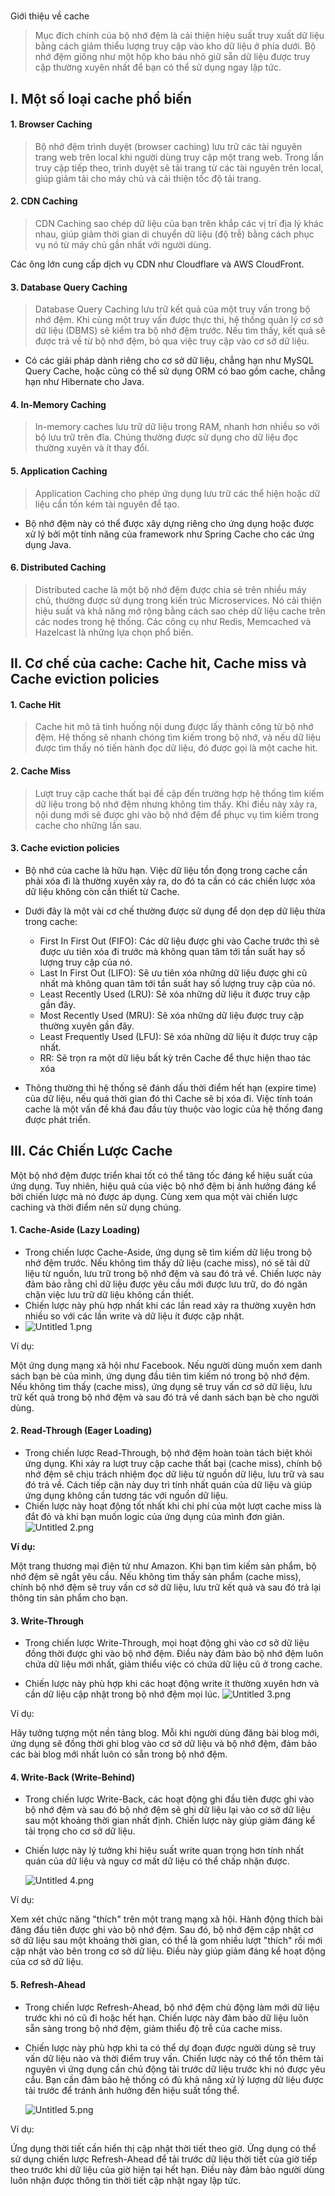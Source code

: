 #

Giới thiệu về cache

> Mục đích chính của bộ nhớ đệm là cải thiện hiệu suất truy xuất dữ liệu bằng cách giảm thiểu lượng truy cập vào kho dữ liệu ở phía dưới. Bộ nhớ đệm giống như một hộp kho báu nhỏ giữ sẵn dữ liệu được truy cập thường xuyên nhất để bạn có thể sử dụng ngay lập tức.

## I. Một số loại cache phổ biến

#### 1. Browser Caching

> Bộ nhớ đệm trình duyệt (browser caching) lưu trữ các tài nguyên trang web trên local khi người dùng truy cập một trang web. Trong lần truy cập tiếp theo, trình duyệt sẽ tải trang từ các tài nguyên trên local, giúp giảm tải cho máy chủ và cải thiện tốc độ tải trang.

#### 2. CDN Caching

> CDN Caching sao chép dữ liệu của bạn trên khắp các vị trí địa lý khác nhau, giúp giảm thời gian di chuyển dữ liệu (độ trễ) bằng cách phục vụ nó từ máy chủ gần nhất với người dùng.

Các ông lớn cung cấp dịch vụ CDN như Cloudflare và AWS CloudFront.

#### 3. Database Query Caching

> Database Query Caching lưu trữ kết quả của một truy vấn trong bộ nhớ đệm. Khi cùng một truy vấn được thực thi, hệ thống quản lý cơ sở dữ liệu (DBMS) sẽ kiểm tra bộ nhớ đệm trước. Nếu tìm thấy, kết quả sẽ được trả về từ bộ nhớ đệm, bỏ qua việc truy cập vào cơ sở dữ liệu.

- Có các giải pháp dành riêng cho cơ sở dữ liệu, chẳng hạn như MySQL Query Cache, hoặc cũng có thể sử dụng ORM có bao gồm cache, chẳng hạn như Hibernate cho Java.

#### 4. In-Memory Caching

> In-memory caches lưu trữ dữ liệu trong RAM, nhanh hơn nhiều so với bộ lưu trữ trên đĩa. Chúng thường được sử dụng cho dữ liệu đọc thường xuyên và ít thay đổi.

#### 5. Application Caching

> Application Caching cho phép ứng dụng lưu trữ các thể hiện hoặc dữ liệu cần tốn kém tài nguyên để tạo.

- Bộ nhớ đệm này có thể được xây dựng riêng cho ứng dụng hoặc được xử lý bởi một tính năng của framework như Spring Cache cho các ứng dụng Java.

#### 6. Distributed Caching

> Distributed cache là một bộ nhớ đệm được chia sẻ trên nhiều máy chủ, thường được sử dụng trong kiến trúc Microservices. Nó cải thiện hiệu suất và khả năng mở rộng bằng cách sao chép dữ liệu cache trên các nodes trong hệ thống. Các công cụ như Redis, Memcached và Hazelcast là những lựa chọn phổ biến.

## II. Cơ chế của cache: Cache hit, Cache miss và Cache eviction policies

#### 1. Cache Hit

> Cache hit mô tả tình huống nội dung được lấy thành công từ bộ nhớ đệm. Hệ thống sẽ nhanh chóng tìm kiếm trong bộ nhớ, và nếu dữ liệu được tìm thấy nó tiến hành đọc dữ liệu, đó được gọi là một cache hit.

#### 2. Cache Miss

> Lượt truy cập cache thất bại đề cập đến trường hợp hệ thống tìm kiếm dữ liệu trong bộ nhớ đệm nhưng không tìm thấy. Khi điều này xảy ra, nội dung mới sẽ được ghi vào bộ nhớ đệm để phục vụ tìm kiếm trong cache cho những lần sau.

#### 3. Cache eviction policies

- Bộ nhớ của cache là hữu hạn. Việc dữ liệu tồn đọng trong cache cần phải xóa đi là thường xuyên xảy ra, do đó ta cần có các chiến lược xóa dữ liệu không còn cần thiết từ Cache.
- Dưới đây là một vài cơ chế thường được sử dụng để dọn dẹp dữ liệu thừa trong cache:

  - First In First Out (FIFO): Các dữ liệu được ghi vào Cache trước thì sẽ được ưu tiên xóa đi trước mà không quan tâm tới tần suất hay số lượng truy cập của nó.
  - Last In First Out (LIFO): Sẽ ưu tiên xóa những dữ liệu được ghi cũ nhất mà không quan tâm tới tần suất hay số lượng truy cập của nó.
  - Least Recently Used (LRU): Sẽ xóa những dữ liệu ít được truy cập gần đây.
  - Most Recently Used (MRU): Sẽ xóa những dữ liệu được truy cập thường xuyên gần đây.
  - Least Frequently Used (LFU): Sẽ xóa những dữ liệu ít được truy cập nhất.
  - RR: Sẽ trọn ra một dữ liệu bất kỳ trên Cache để thực hiện thao tác xóa
- Thông thường thì hệ thống sẽ đánh dấu thời điểm hết hạn (expire time) của dữ liệu, nếu quá thời gian đó thì Cache sẽ bị xóa đi. Việc tính toán cache là một vấn đề khá đau đầu tùy thuộc vào logic của hệ thống đang được phát triển.

## III. Các Chiến Lược Cache

Một bộ nhớ đệm được triển khai tốt có thể tăng tốc đáng kể hiệu suất của ứng dụng. Tuy nhiên, hiệu quả của việc bộ nhớ đệm bị ảnh hưởng đáng kể bởi chiến lược mà nó được áp dụng. Cùng xem qua một vài chiến lược caching và thời điểm nên sử dụng chúng.

#### 1. Cache-Aside (Lazy Loading)

- Trong chiến lược Cache-Aside, ứng dụng sẽ tìm kiếm dữ liệu trong bộ nhớ đệm trước. Nếu không tìm thấy dữ liệu (cache miss), nó sẽ tải dữ liệu từ nguồn, lưu trữ trong bộ nhớ đệm và sau đó trả về. Chiến lược này đảm bảo rằng chỉ dữ liệu được yêu cầu mới được lưu trữ, do đó ngăn chặn việc lưu trữ dữ liệu không cần thiết.
- Chiến lược này phù hợp nhất khi các lần read xảy ra thường xuyên hơn nhiều so với các lần write và dữ liệu ít được cập nhật.
- ![Untitled 1.png](assets/1.png)

Ví dụ:

Một ứng dụng mạng xã hội như Facebook. Nếu người dùng muốn xem danh sách bạn bè của mình, ứng dụng đầu tiên tìm kiếm nó trong bộ nhớ đệm. Nếu không tìm thấy (cache miss), ứng dụng sẽ truy vấn cơ sở dữ liệu, lưu trữ kết quả trong bộ nhớ đệm và sau đó trả về danh sách bạn bè cho người dùng.

#### 2. Read-Through (Eager Loading)

- Trong chiến lược Read-Through, bộ nhớ đệm hoàn toàn tách biệt khỏi ứng dụng. Khi xảy ra lượt truy cập cache thất bại (cache miss), chính bộ nhớ đệm sẽ chịu trách nhiệm đọc dữ liệu từ nguồn dữ liệu, lưu trữ và sau đó trả về. Cách tiếp cận này duy trì tính nhất quán của dữ liệu và giúp ứng dụng không cần tương tác với nguồn dữ liệu.
- Chiến lược này hoạt động tốt nhất khi chi phí của một lượt cache miss là đắt đỏ và khi bạn muốn logic của ứng dụng của mình đơn giản.
  ![Untitled 2.png](assets/2.png)

**Ví dụ:**

Một trang thương mại điện tử như Amazon. Khi bạn tìm kiếm sản phẩm, bộ nhớ đệm sẽ ngắt yêu cầu. Nếu không tìm thấy sản phẩm (cache miss), chính bộ nhớ đệm sẽ truy vấn cơ sở dữ liệu, lưu trữ kết quả và sau đó trả lại thông tin sản phẩm cho bạn.


#### 3. Write-Through
- Trong chiến lược Write-Through, mọi hoạt động ghi vào cơ sở dữ liệu đồng thời được ghi vào bộ nhớ đệm. Điều này đảm bảo bộ nhớ đệm luôn chứa dữ liệu mới nhất, giảm thiểu việc có chứa dữ liệu cũ ở trong cache.

- Chiến lược này phù hợp khi các hoạt động write ít thường xuyên hơn và cần dữ liệu cập nhật trong bộ nhớ đệm mọi lúc.
    ![Untitled 3.png](assets/3.png)

Ví dụ:

Hãy tưởng tượng một nền tảng blog. Mỗi khi người dùng đăng bài blog mới, ứng dụng sẽ đồng thời ghi blog vào cơ sở dữ liệu và bộ nhớ đệm, đảm bảo các bài blog mới nhất luôn có sẵn trong bộ nhớ đệm.

#### 4. Write-Back (Write-Behind)
- Trong chiến lược Write-Back, các hoạt động ghi đầu tiên được ghi vào bộ nhớ đệm và sau đó bộ nhớ đệm sẽ ghi dữ liệu lại vào cơ sở dữ liệu sau một khoảng thời gian nhất định. Chiến lược này giúp giảm đáng kể tải trọng cho cơ sở dữ liệu.

- Chiến lược này lý tưởng khi hiệu suất write quan trọng hơn tính nhất quán của dữ liệu và nguy cơ mất dữ liệu có thể chấp nhận được.

    ![Untitled 4.png](assets/4.png)

Ví dụ:

Xem xét chức năng "thích" trên một trang mạng xã hội. Hành động thích bài đăng đầu tiên được ghi vào bộ nhớ đệm. Sau đó, bộ nhớ đệm cập nhật cơ sở dữ liệu sau một khoảng thời gian, có thể là gom nhiều lượt "thích" rồi mới cập nhật vào bên trong cơ sở dữ liệu. Điều này giúp giảm đáng kể hoạt động của cơ sở dữ liệu.

#### 5. Refresh-Ahead
- Trong chiến lược Refresh-Ahead, bộ nhớ đệm chủ động làm mới dữ liệu trước khi nó cũ đi hoặc hết hạn. Chiến lược này đảm bảo dữ liệu luôn sẵn sàng trong bộ nhớ đệm, giảm thiểu độ trễ của cache miss.

- Chiến lược này phù hợp khi ta có thể dự đoạn được người dùng sẽ truy vấn dữ liệu nào và thời điểm truy vấn. Chiến lược này có thể tốn thêm tài nguyên vì ứng dụng cần chủ động tải trước dữ liệu trước khi nó được yêu cầu. Bạn cần đảm bảo hệ thống có đủ khả năng xử lý lượng dữ liệu được tải trước để tránh ảnh hưởng đến hiệu suất tổng thể.

    ![Untitled 5.png](assets/5.png)

Ví dụ:

Ứng dụng thời tiết cần hiển thị cập nhật thời tiết theo giờ. Ứng dụng có thể sử dụng chiến lược Refresh-Ahead để tải trước dữ liệu thời tiết của giờ tiếp theo trước khi dữ liệu của giờ hiện tại hết hạn. Điều này đảm bảo người dùng luôn nhận được thông tin thời tiết cập nhật ngay lập tức.